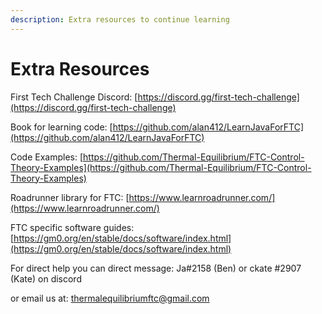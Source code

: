 ```yaml
---
description: Extra resources to continue learning
---
```


# Extra Resources

First Tech Challenge Discord: [https://discord.gg/first-tech-challenge](https://discord.gg/first-tech-challenge)

Book for learning code: [https://github.com/alan412/LearnJavaForFTC](https://github.com/alan412/LearnJavaForFTC)

Code Examples: [https://github.com/Thermal-Equilibrium/FTC-Control-Theory-Examples](https://github.com/Thermal-Equilibrium/FTC-Control-Theory-Examples)

Roadrunner library for FTC: [https://www.learnroadrunner.com/](https://www.learnroadrunner.com/)

FTC specific software guides: [https://gm0.org/en/stable/docs/software/index.html](https://gm0.org/en/stable/docs/software/index.html)

For direct help you can direct message: Ja\#2158 \(Ben\) or ckate\#2907 \(Kate\) on discord

or email us at: thermalequilibriumftc@gmail.com

